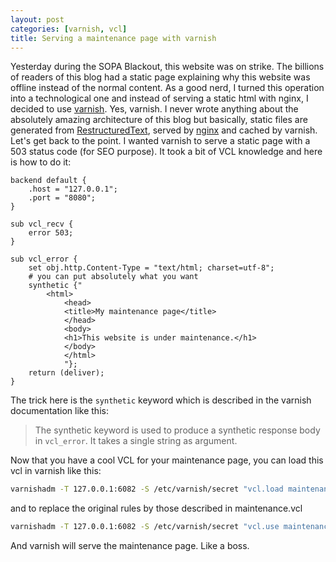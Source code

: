 ```yaml
---
layout: post
categories: [varnish, vcl]
title: Serving a maintenance page with varnish
---
```


Yesterday during the SOPA Blackout, this website was on strike. The
billions of readers of this blog had a static page explaining why this
website was offline instead of the normal content. As a good nerd, I
turned this operation into a technological one and instead of serving a
static html with nginx, I decided to use
[varnish](https://www.varnish-cache.org/). Yes, varnish. I never wrote
anything about the absolutely amazing architecture of this blog but
basically, static files are generated from
[RestructuredText](http://docutils.sourceforge.net/rst.html), served by
[nginx](http://nginx.org/) and cached by varnish. Let's get back to the
point. I wanted varnish to serve a static page with a 503 status code
(for SEO purpose). It took a bit of VCL knowledge and here is how to do
it:

``` text /etc/varnish/maintenance.vcl
backend default {
    .host = "127.0.0.1";
    .port = "8080";
}

sub vcl_recv {
    error 503;
}

sub vcl_error {
    set obj.http.Content-Type = "text/html; charset=utf-8";
    # you can put absolutely what you want
    synthetic {"
        <html>
            <head>
            <title>My maintenance page</title>
            </head>
            <body>
            <h1>This website is under maintenance.</h1>
            </body>
            </html>
            "};
    return (deliver);
}
```

The trick here is the `synthetic` keyword which is described in the
varnish documentation like this:

> The synthetic keyword is used to produce a synthetic response body in
> `vcl_error`. It takes a single string as argument.

Now that you have a cool VCL for your maintenance page, you can load
this vcl in varnish like this:

``` bash
varnishadm -T 127.0.0.1:6082 -S /etc/varnish/secret "vcl.load maintenance /etc/varnish/maintenance.vcl"
```

and to replace the original rules by those described in maintenance.vcl

``` bash
varnishadm -T 127.0.0.1:6082 -S /etc/varnish/secret "vcl.use maintenance"
```

And varnish will serve the maintenance page. Like a boss.

